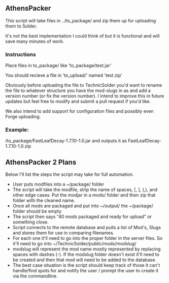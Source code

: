 ## AthensPacker

This script will take files in ../to_package/ and zip them up for uploading them to Solder.

It's not the best implementation I could think of but it is functional and will save many minutes of work.

### Instructions
Place files in to_package/ like 'to_package/test.jar'

You should recieve a file in 'to_upload/' named 'test.zip'

Obviously before uploading the file to TechnicSolder you'd want to rename the file to whatever structure you have the mod-slugs in as and add a version number (or fix the version number). I intend to improve this in future updates but feel free to modify and submit a pull request if you'd like.

We also intend to add support for configuration files and possibly even Forge uploading.



### Example:
/to_package/FastLeafDecay-1.7.10-1.0.jar and outputs it as FastLeafDecay-1.7.10-1.0.zip

## AthensPacker 2 Plans

Below I'll list the steps the script may take for full automation.

* User puts modfiles into a ~/package/ folder
* The script will take the modfile, strip the name of spaces, [, ], (,), and other edge cases. Put the modjar in a mods/ folder and then zip that folder with the cleaned name.
* Once all mods are packaged and put into ~/output/ the ~/package/ folder should be empty
* The script then says "40 mods packaged and ready for upload" or something close.
* Script connects to the remote database and pulls a list of Mod's, Slugs and stores them for use in comparing filenames.
* For each one it'll need to go into the proper folder in the server files. So it'll need to go into ~/TechnicSolder/public/mods/modslug/
* modslug will represent the mod name mostly represented by replacing spaces with dashes (-). If the modslug folder doesn't exist it'll need to be created and then that mod will need to be added to the database.
* The best case situation is the script should keep track of those it can't handle/find spots for and notify the user / prompt the user to create it via the commandline.

